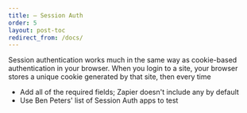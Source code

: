 ```yaml
---
title: — Session Auth
order: 5
layout: post-toc
redirect_from: /docs/
---
```


Session authentication works much in the same way as cookie-based authentication in your browser. When you login to a site, your browser stores a unique cookie generated by that site, then every time 

- Add all of the required fields; Zapier doesn't include any by default
- Use Ben Peters' list of Session Auth apps to test

